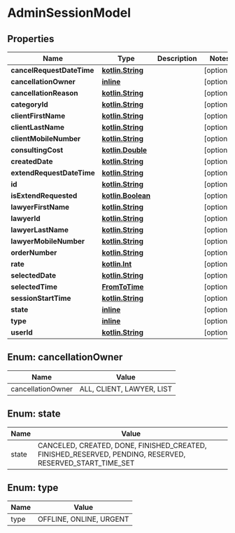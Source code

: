 # AdminSessionModel

## Properties
Name | Type | Description | Notes
------------ | ------------- | ------------- | -------------
**cancelRequestDateTime** | [**kotlin.String**](.md) |  |  [optional]
**cancellationOwner** | [**inline**](#CancellationOwnerEnum) |  |  [optional]
**cancellationReason** | [**kotlin.String**](.md) |  |  [optional]
**categoryId** | [**kotlin.String**](.md) |  |  [optional]
**clientFirstName** | [**kotlin.String**](.md) |  |  [optional]
**clientLastName** | [**kotlin.String**](.md) |  |  [optional]
**clientMobileNumber** | [**kotlin.String**](.md) |  |  [optional]
**consultingCost** | [**kotlin.Double**](.md) |  |  [optional]
**createdDate** | [**kotlin.String**](.md) |  |  [optional]
**extendRequestDateTime** | [**kotlin.String**](.md) |  |  [optional]
**id** | [**kotlin.String**](.md) |  |  [optional]
**isExtendRequested** | [**kotlin.Boolean**](.md) |  |  [optional]
**lawyerFirstName** | [**kotlin.String**](.md) |  |  [optional]
**lawyerId** | [**kotlin.String**](.md) |  |  [optional]
**lawyerLastName** | [**kotlin.String**](.md) |  |  [optional]
**lawyerMobileNumber** | [**kotlin.String**](.md) |  |  [optional]
**orderNumber** | [**kotlin.String**](.md) |  |  [optional]
**rate** | [**kotlin.Int**](.md) |  |  [optional]
**selectedDate** | [**kotlin.String**](.md) |  |  [optional]
**selectedTime** | [**FromToTime**](FromToTime.md) |  |  [optional]
**sessionStartTime** | [**kotlin.String**](.md) |  |  [optional]
**state** | [**inline**](#StateEnum) |  |  [optional]
**type** | [**inline**](#TypeEnum) |  |  [optional]
**userId** | [**kotlin.String**](.md) |  |  [optional]

<a name="CancellationOwnerEnum"></a>
## Enum: cancellationOwner
Name | Value
---- | -----
cancellationOwner | ALL, CLIENT, LAWYER, LIST

<a name="StateEnum"></a>
## Enum: state
Name | Value
---- | -----
state | CANCELED, CREATED, DONE, FINISHED_CREATED, FINISHED_RESERVED, PENDING, RESERVED, RESERVED_START_TIME_SET

<a name="TypeEnum"></a>
## Enum: type
Name | Value
---- | -----
type | OFFLINE, ONLINE, URGENT
